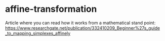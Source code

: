 # affine-transformation

Article where you can read how it works from a mathematical stand point: https://www.researchgate.net/publication/332410209_Beginner%27s_guide_to_mapping_simplexes_affinely
